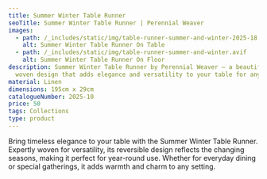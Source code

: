 ```yaml
---
title: Summer Winter Table Runner
seoTitle: Summer Winter Table Runner | Perennial Weaver
images:
  - path: /_includes/static/img/table-runner-summer-and-winter-2025-18.avif
    alt: Summer Winter Table Runner On Table
  - path: /_includes/static/img/table-runner-summer-and-winter.avif
    alt: Summer Winter Table Runner On Floor
description: Summer Winter Table Runner by Perennial Weaver – a beautifully
  woven design that adds elegance and versatility to your table for any season.
material: Linen
dimensions: 195cm x 29cm
catalogueNumber: 2025-10
price: 50
tags: Collections
type: product
---
```

Bring timeless elegance to your table with the Summer Winter Table Runner. Expertly woven for versatility, its reversible design reflects the changing seasons, making it perfect for year-round use. Whether for everyday dining or special gatherings, it adds warmth and charm to any setting.
